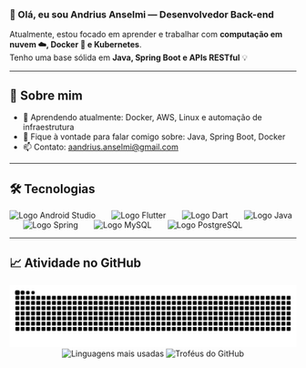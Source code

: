 <h3 align="left">👋 Olá, eu sou Andrius Anselmi — Desenvolvedor Back-end</h3>

<p align="left">
  Atualmente, estou focado em aprender e trabalhar com <strong>computação em nuvem ☁️, Docker 🐳 e Kubernetes</strong>.<br>
  Tenho uma base sólida em <strong>Java, Spring Boot e APIs RESTful</strong> 💡
</p>

<hr>

<h2 align="left">🧠 Sobre mim</h2>

<ul align="left">
  <li>🌱 Aprendendo atualmente: Docker, AWS, Linux e automação de infraestrutura</li>
  <li>💬 Fique à vontade para falar comigo sobre: Java, Spring Boot, Docker</li>
  <li>📫 Contato: <a href="mailto:aandrius.anselmi@gmail.com">aandrius.anselmi@gmail.com</a></li>
</ul>

<hr>

<h2 align="left">🛠️ Tecnologias</h2>

<div align="left">
<img src="https://skillicons.dev/icons?i=androidstudio" height="60" alt="Logo Android Studio" />
<img width="20" />
<img src="https://skillicons.dev/icons?i=flutter" height="60" alt="Logo Flutter" />
<img width="20" />
<img src="https://skillicons.dev/icons?i=dart" height="60" alt="Logo Dart" />
<img width="20" />
<img src="https://skillicons.dev/icons?i=java" height="60" alt="Logo Java" />
<img width="20" />
<img src="https://skillicons.dev/icons?i=spring" height="60" alt="Logo Spring" />
<img width="20" />
<img src="https://skillicons.dev/icons?i=mysql" height="60" alt="Logo MySQL" />
<img width="20" />
<img src="https://skillicons.dev/icons?i=postgres" height="60" alt="Logo PostgreSQL" />
<img width="20" />

</div>

<hr>

<h2 align="left">📈 Atividade no GitHub</h2>

<img src="https://raw.githubusercontent.com/Andrius-Anselmi/Andrius-Anselmi/output/snake.svg" alt="Animação Snake mostrando minha atividade no GitHub" />

<br>

<div align="center">
<!--   <img src="https://github-readme-stats.vercel.app/api?username=Andrius-Anselmi&hide_title=false&hide_rank=false&show_icons=true&include_all_commits=true&count_private=true&disable_animations=false&theme=github_dark&locale=pt-br&hide_border=false&order=1" height="150" alt="Estatísticas do GitHub" /> -->
  <img src="https://github-readme-stats.vercel.app/api/top-langs?username=Andrius-Anselmi&locale=pt-br&hide_title=false&layout=compact&card_width=320&langs_count=5&theme=github_dark&hide_border=false&order=2" height="150" alt="Linguagens mais usadas" />
  <img src="https://github-profile-trophy.vercel.app?username=Andrius-Anselmi&theme=tokyonight&column=-1&row=1&margin-w=9&margin-h=8&no-bg=true&no-frame=false&order=4" height="150" alt="Troféus do GitHub" />
</div>
